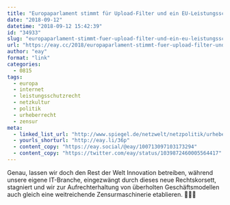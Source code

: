 ```yaml
---
title: "Europaparlament stimmt für Upload-Filter und ein EU-Leistungsschutzrecht"
date: "2018-09-12"
datetime: "2018-09-12 15:42:39"
id: "34933"
slug: "europaparlament-stimmt-fuer-upload-filter-und-ein-eu-leistungsschutzrecht"
url: "https://eay.cc/2018/europaparlament-stimmt-fuer-upload-filter-und-ein-eu-leistungsschutzrecht/"
author: "eay"
format: "link"
categories:
  - 0815
tags:
  - europa
  - internet
  - leistungsschutzrecht
  - netzkultur
  - politik
  - urheberrecht
  - zensur
meta:
  - linked_list_url: "http://www.spiegel.de/netzwelt/netzpolitik/urheberrechts-reform-eu-parlament-stimmt-fuer-umstrittene-upload-filter-a-1227752.html"
  - yourls_shorturl: "http://eay.li/36p"
  - content_copy: "https://eay.social/@eay/100713097103173294"
  - content_copy: "https://twitter.com/eay/status/1039872460005564417"
---
```


Genau, lassen wir doch den Rest der Welt Innovation betreiben, während unsere eigene IT-Branche, eingezwängt durch dieses neue Rechtskorsett, stagniert und wir zur Aufrechterhaltung von überholten Geschäftsmodellen auch gleich eine weitreichende Zensurmaschinerie etablieren. 🤦🏻‍♂️
